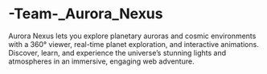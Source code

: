 # -Team-_Aurora_Nexus
Aurora Nexus lets you explore planetary auroras and cosmic environments with a 360° viewer, real-time planet exploration, and interactive animations. Discover, learn, and experience the universe’s stunning lights and atmospheres in an immersive, engaging web adventure.
